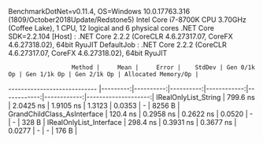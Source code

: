 
BenchmarkDotNet=v0.11.4, OS=Windows 10.0.17763.316 (1809/October2018Update/Redstone5)
Intel Core i7-8700K CPU 3.70GHz (Coffee Lake), 1 CPU, 12 logical and 6 physical cores
.NET Core SDK=2.2.104
  [Host]     : .NET Core 2.2.2 (CoreCLR 4.6.27317.07, CoreFX 4.6.27318.02), 64bit RyuJIT
  DefaultJob : .NET Core 2.2.2 (CoreCLR 4.6.27317.07, CoreFX 4.6.27318.02), 64bit RyuJIT


                      Method |     Mean |     Error |    StdDev | Gen 0/1k Op | Gen 1/1k Op | Gen 2/1k Op | Allocated Memory/Op |
---------------------------- |---------:|----------:|----------:|------------:|------------:|------------:|--------------------:|
        IRealOnlyList_String | 799.6 ns | 2.0425 ns | 1.9105 ns |      1.3123 |      0.0353 |           - |              8256 B |
 GrandChildClass_AsInterface | 120.4 ns | 0.2958 ns | 0.2622 ns |      0.0520 |           - |           - |               328 B |
     IRealOnlyList_Interface | 298.4 ns | 0.3931 ns | 0.3677 ns |      0.0277 |           - |           - |               176 B |
